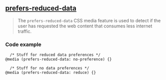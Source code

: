 ## [prefers-reduced-data](https://developer.mozilla.org/en-US/docs/Web/CSS/@media/prefers-reduced-data)

> The `prefers-reduced-data` CSS media feature is used to detect if the user has requested the web content that consumes less internet traffic.

### Code example

```
  /* Stuff for reduced data preferences */
@media (prefers-reduced-data: no-preference) {}

  /* Stuff for no data preferences */
@media (prefers-reduced-data: reduce) {}
```